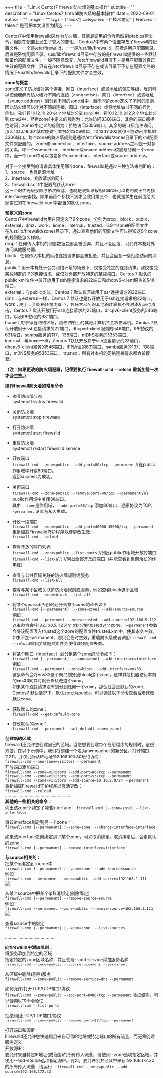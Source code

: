+++
title = "Linux Centos7 firewall防火墙的基本操作"
subtitle = ""
description = "Linux Centos7 firewall防火墙的基本操作"
date = 2022-09-01
author = ""
image = ""
tags =  ["linux"]
categories = ["技术笔记" ]
featured = false # 是否把本文设置为精选
+++

Centos7中使用firewalld来作为防火墙，其底层调用的命令仍然是iptables等命令，但是在配置上发生了较大的变化。
Centos7中有两个位置存放了firewall的配置文件，一个是/etc/firewalld，一个是/usr/lib/firewalld，前者是用户配置目录，后者是系统配置目录。/usr/lib/firewalld目录中存放的是firewalld提供的一些默认和备份的配置文件，一般不随意改变，/etc/firewalld目录下才是用户配置的真正生效的配置文件，只有在/etc/firewalld目录不存在或该目录下不存在配置文件的情况下/usr/lib/firewalld目录下的配置文件才会生效。

**zone的概念**  
zone定义了防火墙对某个连接、网口（interface）或源地址的信任等级，我们可以把他理解为防火墙对不同的连接（connection）、网口（interface）或源地址（source address）划分到不同的zone当中，而不同的zone定义了不同的规则，因此防火墙可以针对不同的连接、网口（interface）或源地址做出不同的行为。例如，我们将10.12.18.201这个地址划分到zone1中，将10.12.18.202这个地址划分到zone2中，然后zone1中定义的规则为：允许访问3306端口，其余的端口都拒绝访问；zone2中定义的规则为：拒绝访问3306端口，其余的端口都允许访问。那么10.12.18.201就仅能访问本机的3306端口，10.12.18.202就仅不能访问本机的3306端口。每个zone的防火墙规则是通过/etc/firewalld/zones目录下的xml配置文件来配置的。
zone和connection、interface、source address之间是一对多的关系，即一个connection、interface或source address仅能划分到一个zone中，而一个zone中可以包含多个connection、interface或source address。

对于一个接受到的请求具体使用哪个zone，firewalld是通过三种方法来判断的：  
1、source，也就是源地址  
2、interface，接收请求的网卡  
3、firewalld.conf中配置的默认zone  
这三个的优先级按顺序依次降低，也就是说如果按照source可以找到就不会再按interface去查找，如果前两个都找不到才会使用第三个，也就是学生在前面给大家讲过的在firewalld.conf中配置的默认zone。

**预定义的zone**  
Centos7中firewalld为用户预定义了9个zone，分别为drop，block，public，external，dmz，work，home，internal，trusted。这9个zone的配置文件在/usr/lib/firewalld/zones目录下，通过查看他们的配置文件可以得知这9个zone的规则是怎么样的。  
drop：任何传入本机的网络数据包都会被丢弃，并且不会回复，只允许本机对外访问其他服务器。  
block：任何传入本机的网络连接请求都会被拒绝，并且会回复一条拒绝访问的消息。  
public：用于本机处于公共网络环境的场景下，仅接受特定的连接请求，如仅接受某些特定的IP的连接请求，或仅对外部开放特定的某些端口。Centos 7 默认的public.xml文件中仅开放用于ssh连接请求的22端口和dhcpv6-client服务的546端口。  
external：与public类似，Centos 7 默认仅开放用于ssh连接请求的22端口。  
dmz：与external一样，Centos 7 默认也是仅开放用于ssh连接请求的22端口。  
work：用于工作网络环境场景下，信任大部分的其他的计算机不会对本机进行攻击。Centos 7 默认开放用于ssh连接请求的22端口，dhcpv6-client服务的546端口，以及IPP协议的631端口。  
home：用于家庭网络环境，信任网络上的其他计算机不会攻击本机。Centos 7默认开放用于ssh连接请求的22端口，dhcpv6-client服务的546端口，IPP协议的631端口，samba服务的137、138端口，mDNS服务的5353端口。  
internal：与home一样，Centos 7默认开放用于ssh连接请求的22端口，dhcpv6-client服务的546端口，IPP协议的631端口，samba服务的137、138端口，mDNS服务的5353端口。
trusted：所有对本机的网络连接请求都会被接受。  

**（注：如果更改的防火墙配置，记得要执行 firewall-cmd --reload 重新加载一次才会生效。）**

**操作firewall防火墙的常用命令**  
- 查看防火墙状态  
systemctl status firewalld
- 关闭防火墙  
systemctl stop firewalld
- 打开防火墙  
systemctl start firewalld
- 重启防火墙  
systemctl restart firewalld.service
- 开放端口  
```firewall-cmd --zone=public --add-port=80/tcp --permanent``` //在public作用域中开放80端口。  
返回success为成功。  
- 关闭端口  
```firewall-cmd --zone=public --remove-port=80/tcp --permanent``` //在public作用域中关闭80端口。  
其中 `--zone`是作用域，`--add-port=80/tcp` 添加80端口，通讯协议为TCP，`--permanent` 设置为永久生效。
- 开放一段端口  
```firewall-cmd --zone=public --add-port=40000-45000/tcp --permanent```  
重新加载Firewalld守护程序以使更改生效：  
`firewall-cmd --reload`  

- 查看开放的端口列表  
```firewall-cmd --zone=public --list-ports``` //列出public作用域开放的端口  
```firewall-cmd --list-all``` //列出全部开放的端口（并能查看到当前活动的作用域）  
- 查看与公共区域关联的防火墙规则或服务  
```firewall-cmd --list-all```  
- 查看与某个区域关联的防火墙规则或服务，例如查看block这个区域  
```firewall-cmd --zone=block --list-all```  
- 将某个source(IP地址)划分到某个zone的命令如下：  
```firewall-cmd [--permanent] [--zone=zone] --add-source=source```    
例如：  
```firewall-cmd --permanent --zone=trusted --add-source=192.168.5.112```  
这条命令会将192.168.5.112这个ip划分到trusted这个zone，```-–permanent```参数会将该配置写入trusted这个zone的配置文件trusted.xml中，使其永久生效。如果不加–permanent，则只会临时生效，重启防火墙或者调用```firewall-cmd --reload```重新加载配置文件会使得该项配置失效。

- 将某个网口（interface）划分到某个zone的命令如下：  
```firewall-cmd [--permanent] [--zone=zone] --add-interface=interface```  
例如：  
```firewall-cmd --permanent --zone=block --add-interface=ens33```  
这条命令会将ens33这个网口划分到block这个zone，这样其他机器访问本机的ens33网口时就会默认走这个zone。  
如果某个连接请求没有划分到任何一个zone，那么就会走默认的zone，Centos7 默认情况下，默认zone为public。可以通过以下命令查看或者修改默认zone。

- 获取默认的zone：  
```firewall-cmd --get-default-zone```  
- 修改默认的zone：  
```firewall-cmd --permanent --set-default-zone=[zone]```

**创建新的区域**  
firewalld还允许您创建自己的区域。当您想要创建每个应用程序的规则时，这很方便。在以下示例中，我们将创建一个名为memcached的新分区，打开端口11211，并仅允许从IP地址192.168.100.30进行访问：  
`firewall-cmd --new-zone=visitors --permanent`  
开放端口添加端口  
`firewall-cmd --zone=visitors --add-port=80/tcp --permanent`  
`firewall-cmd --zone=visitors --add-port=53/tcp --permanent`  
`firewall-cmd --zone=visitors --add-source=10.10.2.0/24 --permanent`  
重新加载Firewalld守护程序以激活更改：  
`firewall-cmd --reload`  
.........................................................  
**其他的一些相关的命令：**  
列出该zone下绑定了哪些interface：
`firewall-cmd [--zone=zone] --list-interfaces`

将该interface绑定到另一个zone上：  
`firewall-cmd [--permanent] [--zone=zone] --change-interface=interface`

如果该interface之前绑定到了某个zone，可以取消绑定，取消绑定后，会走默认的zone：  
`firewall-cmd [--permanent] --remove-interface=interface`

**与source相关的：**  
把某个ip绑定到source中  
`firewall-cmd [--permanent] [--zone=zone] --add-source=source`  
例如：  
`firewall-cmd --permanent --zone=public --add-source=192.168.1.111`  
![](https://cdn.staticaly.com/gh/freefish100/pics@main/img/d4ff13f3223bcbbd278b0fbc507ea060.png)  

从某个source中把某个ip取消绑定(删除绑定)  
`firewall-cmd [--permanent] --remove-source=source`  
例如：  
`firewall-cmd --permanent --zone=public --remove-source=192.168.1.111`  
![](https://cdn.staticaly.com/gh/freefish100/pics@main/img/06cf54296689c81eba8b7c4d98053648.png)  

查看source中的绑定  
`firewall-cmd [--permanent] [--zone=zone] --list-sources`

........................................

**向firewalld中添加规则：**  
将服务添加到特定的区域  
指定特定的zone区域名称，并且使用--add-service添加服务名称   
`firewall-cmd --zone=public --add-service=dns --permanent` 

从区域中删除(删除)服务  
`firewall-cmd --zone=public --remove-service=dns --permanent` 

如何允许/打开TCP/UDP端口/协议  
`firewall-cmd --zone=public --add-port=8080/tcp --permanent` 
验证结构，可以使用以下命令验证  
`firewall-cmd --list-ports` 

拒绝/阻止TCP/UDP端口/协议  
`firewall-cmd --zone=public --remove-port=23/tcp --permanent` 

打开端口和源IP  
Firewalld还允许您快速启用来自可信IP地址或特定端口的所有流量，而无需创建服务定义  
开放源IP：  
要允许来自特定IP地址(或范围)的所有传入流量，请使用--zone选项指定区域，并使用--add-source选项指定源IP。例如，要允许公共区域中来自192.168.172.32的所有传入流量，请运行：
`firewall-cmd --zone=public --add-source=192.168.172.32` 